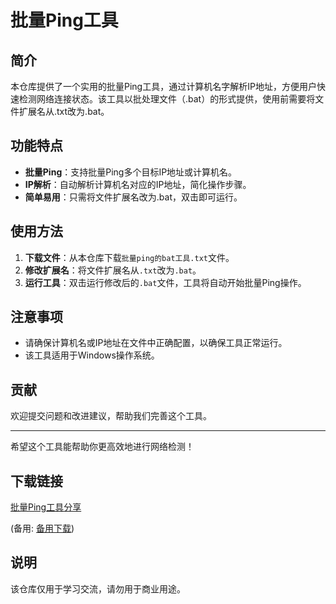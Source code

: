 # 批量Ping工具

## 简介

本仓库提供了一个实用的批量Ping工具，通过计算机名字解析IP地址，方便用户快速检测网络连接状态。该工具以批处理文件（.bat）的形式提供，使用前需要将文件扩展名从.txt改为.bat。

## 功能特点

- **批量Ping**：支持批量Ping多个目标IP地址或计算机名。
- **IP解析**：自动解析计算机名对应的IP地址，简化操作步骤。
- **简单易用**：只需将文件扩展名改为.bat，双击即可运行。

## 使用方法

1. **下载文件**：从本仓库下载`批量ping的bat工具.txt`文件。
2. **修改扩展名**：将文件扩展名从`.txt`改为`.bat`。
3. **运行工具**：双击运行修改后的`.bat`文件，工具将自动开始批量Ping操作。

## 注意事项

- 请确保计算机名或IP地址在文件中正确配置，以确保工具正常运行。
- 该工具适用于Windows操作系统。

## 贡献

欢迎提交问题和改进建议，帮助我们完善这个工具。

---

希望这个工具能帮助你更高效地进行网络检测！

## 下载链接
[批量Ping工具分享](https://pan.quark.cn/s/0f3405b45452) 

(备用: [备用下载](https://pan.baidu.com/s/1LEX_P3MousF2agg4UYeJbA?pwd=1234))

## 说明

该仓库仅用于学习交流，请勿用于商业用途。
